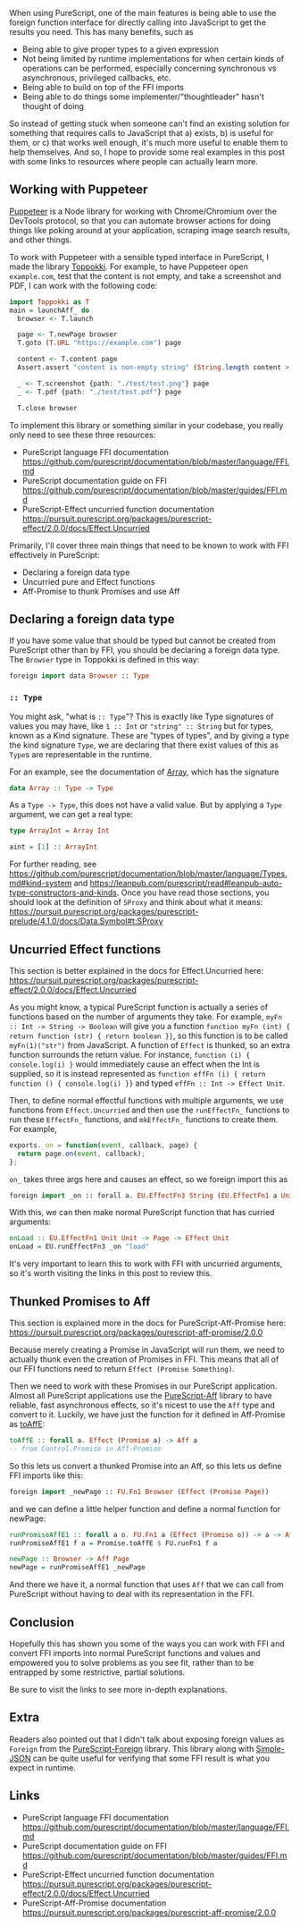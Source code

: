 When using PureScript, one of the main features is being able to use the foreign function interface for directly calling into JavaScript to get the results you need. This has many benefits, such as

* Being able to give proper types to a given expression
* Not being limited by runtime implementations for when certain kinds of operations can be performed, especially concerning synchronous vs asynchronous, privileged callbacks, etc.
* Being able to build on top of the FFI imports
* Being able to do things some implementer/"thoughtleader" hasn't thought of doing

So instead of getting stuck when someone can't find an existing solution for something that requires calls to JavaScript that a) exists, b) is useful for them, or c) that works well enough, it's much more useful to enable them to help themselves. And so, I hope to provide some real examples in this post with some links to resources where people can actually learn more.

## Working with Puppeteer

 [Puppeteer](https://github.com/GoogleChrome/puppeteer) is a Node library for working with Chrome/Chromium over the DevTools protocol, so that you can automate browser actions for doing things like poking around at your application, scraping image search results, and other things.

 To work with Puppeteer with a sensible typed interface in PureScript, I made the library [Toppokki](https://github.com/justinwoo/purescript-toppokki). For example, to have Puppeteer open `example.com`, test that the content is not empty, and take a screenshot and PDF, I can work with the following code:

```hs
import Toppokki as T
main = launchAff_ do
  browser <- T.launch

  page <- T.newPage browser
  T.goto (T.URL "https://example.com") page

  content <- T.content page
  Assert.assert "content is non-empty string" (String.length content > 0)

  _ <- T.screenshot {path: "./test/test.png"} page
  _ <- T.pdf {path: "./test/test.pdf"} page

  T.close browser
```

To implement this library or something similar in your codebase, you really only need to see these three resources:

* PureScript language FFI documentation <https://github.com/purescript/documentation/blob/master/language/FFI.md>
* PureScript documentation guide on FFI <https://github.com/purescript/documentation/blob/master/guides/FFI.md>
* PureScript-Effect uncurried function documentation <https://pursuit.purescript.org/packages/purescript-effect/2.0.0/docs/Effect.Uncurried>

Primarily, I'll cover three main things that need to be known to work with FFI effectively in PureScript:

* Declaring a foreign data type
* Uncurried pure and Effect functions
* Aff-Promise to thunk Promises and use Aff

## Declaring a foreign data type

If you have some value that should be typed but cannot be created from PureScript other than by FFI, you should be declaring a foreign data type. The `Browser` type in Toppokki is defined in this way:

```hs
foreign import data Browser :: Type
```

### `:: Type`

You might ask, "what is `:: Type`"? This is exactly like Type signatures of values you may have, like `1 :: Int` or `"string" :: String` but for types, known as a Kind signature. These are "types of types", and by giving a type the kind signature `Type`, we are declaring that there exist values of this as `Type`s are representable in the runtime.

For an example, see the documentation of [Array](https://pursuit.purescript.org/builtins/docs/Prim#t:Array), which has the signature

```hs
data Array :: Type -> Type
```

As a `Type -> Type`, this does not have a valid value. But by applying a `Type` argument, we can get a real type:

```hs
type ArrayInt = Array Int

aint = [1] :: ArrayInt
```

For further reading, see <https://github.com/purescript/documentation/blob/master/language/Types.md#kind-system> and <https://leanpub.com/purescript/read#leanpub-auto-type-constructors-and-kinds>. Once you have read those sections, you should look at the definition of `SProxy` and think about what it means: <https://pursuit.purescript.org/packages/purescript-prelude/4.1.0/docs/Data.Symbol#t:SProxy>

## Uncurried Effect functions

This section is better explained in the docs for Effect.Uncurried here: <https://pursuit.purescript.org/packages/purescript-effect/2.0.0/docs/Effect.Uncurried>

As you might know, a typical PureScript function is actually a series of functions based on the number of arguments they take. For example, `myFn :: Int -> String -> Boolean` will give you a function `function myFn (int) { return function (str) { return boolean }}`, so this function is to be called `myFn(1)("str")` from JavaScript. A function of `Effect` is thunked, so an extra function surrounds the return value. For instance, `function (i) { console.log(i) }` would immediately cause an effect when the Int is supplied, so it is instead represented as `function effFn (i) { return function () { console.log(i) }}` and typed `effFn :: Int -> Effect Unit`.

Then, to define normal effectful functions with multiple arguments, we use functions from `Effect.Uncurried` and then use the `runEffectFn_` functions to run these `EffectFn_` functions, and `mkEffectFn_` functions to create them. For example,

```js
exports._on = function(event, callback, page) {
  return page.on(event, callback);
};
```

`on_` takes three args here and causes an effect, so we foreign import this as

```hs
foreign import _on :: forall a. EU.EffectFn3 String (EU.EffectFn1 a Unit) Page Unit
```

With this, we can then make normal PureScript function that has curried arguments:


```hs
onLoad :: EU.EffectFn1 Unit Unit -> Page -> Effect Unit
onLoad = EU.runEffectFn3 _on "load"
```

It's very important to learn this to work with FFI with uncurried arguments, so it's worth visiting the links in this post to review this.

## Thunked Promises to Aff

This section is explained more in the docs for PureScript-Aff-Promise here: <https://pursuit.purescript.org/packages/purescript-aff-promise/2.0.0>

Because merely creating a Promise in JavaScript will run them, we need to actually thunk even the creation of Promises in FFI. This means that all of our FFI functions need to return `Effect (Promise Something)`.

Then we need to work with these Promises in our PureScript application. Almost all PureScript applications use the [PureScript-Aff](https://github.com/slamdata/purescript-aff) library to have reliable, fast asynchronous effects, so it's nicest to use the `Aff` type and convert to it. Luckily, we have just the function for it defined in Aff-Promise as [toAffE](https://pursuit.purescript.org/packages/purescript-aff-promise/2.0.0/docs/Control.Promise#v:toAffE):

```hs
toAffE :: forall a. Effect (Promise a) -> Aff a
-- from Control.Promise in Aff-Promise
```

So this lets us convert a thunked Promise into an Aff, so this lets us define FFI imports like this:

```hs
foreign import _newPage :: FU.Fn1 Browser (Effect (Promise Page))
```

and we can define a little helper function and define a normal function for newPage:

```hs
runPromiseAffE1 :: forall a o. FU.Fn1 a (Effect (Promise o)) -> a -> Aff o
runPromiseAffE1 f a = Promise.toAffE $ FU.runFn1 f a

newPage :: Browser -> Aff Page
newPage = runPromiseAffE1 _newPage
```

And there we have it, a normal function that uses `Aff` that we can call from PureScript without having to deal with its representation in the FFI.

## Conclusion

Hopefully this has shown you some of the ways you can work with FFI and convert FFI imports into normal PureScript functions and values and empowered you to solve problems as you see fit, rather than to be entrapped by some restrictive, partial solutions.

Be sure to visit the links to see more in-depth explanations.

## Extra

Readers also pointed out that I didn't talk about exposing foreign values as `Foreign` from the [PureScript-Foreign](https://github.com/purescript/purescript-foreign) library. This library along with [Simple-JSON](https://github.com/justinwoo/purescript-simple-json) can be quite useful for verifying that some FFI result is what you expect in runtime.

## Links

* PureScript language FFI documentation <https://github.com/purescript/documentation/blob/master/language/FFI.md>
* PureScript documentation guide on FFI <https://github.com/purescript/documentation/blob/master/guides/FFI.md>
* PureScript-Effect uncurried function documentation <https://pursuit.purescript.org/packages/purescript-effect/2.0.0/docs/Effect.Uncurried>
* PureScript-Aff-Promise documentation <https://pursuit.purescript.org/packages/purescript-aff-promise/2.0.0>